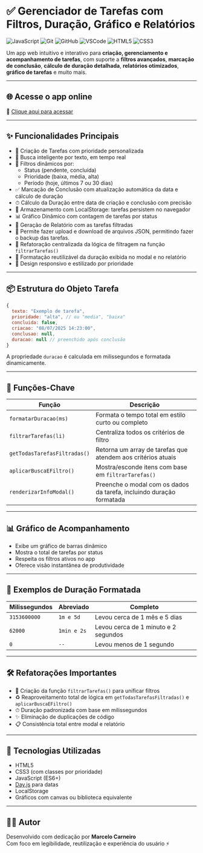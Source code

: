# ✅ Gerenciador de Tarefas com Filtros, Duração, Gráfico e Relatórios

![JavaScript](https://img.shields.io/badge/JavaScript-F7DF1E?style=for-the-badge&logo=javascript&logoColor=black)
![Git](https://img.shields.io/badge/Git-F05032?style=for-the-badge&logo=git&logoColor=white)
![GitHub](https://img.shields.io/badge/GitHub-181717?style=for-the-badge&logo=github&logoColor=white)
![VSCode](https://img.shields.io/badge/VSCode-007ACC?style=for-the-badge&logo=visual-studio-code&logoColor=white)
![HTML5](https://img.shields.io/badge/HTML5-E34F26?style=for-the-badge&logo=html5&logoColor=white)
![CSS3](https://img.shields.io/badge/CSS3-1572B6?style=for-the-badge&logo=css3&logoColor=white)

Um app web intuitivo e interativo para **criação, gerenciamento e acompanhamento de tarefas**, com suporte a **filtros avançados**, **marcação de conclusão**, **cálculo de duração detalhada**, **relatórios otimizados**, **gráfico de tarefas** e muito mais.

---

## 🌐 Acesse o app online

🔗 [Clique aqui para acessar](https://marcelocarneiro100.github.io/lista-de-tarefas-javascript/)

---

## ✨ Funcionalidades Principais

- 📝 Criação de Tarefas com prioridade personalizada  
- 🧠 Busca inteligente por texto, em tempo real  
- 🎯 Filtros dinâmicos por:
  - Status (pendente, concluída)
  - Prioridade (baixa, média, alta)
  - Período (hoje, últimos 7 ou 30 dias)  
- ✅ Marcação de Conclusão com atualização automática da data e cálculo de duração  
- ⏱ Cálculo da Duração entre data de criação e conclusão com precisão  
- 💾 Armazenamento com LocalStorage: tarefas persistem no navegador  
- 📊 Gráfico Dinâmico com contagem de tarefas por status  
- 🧾 Geração de Relatório com as tarefas filtradas  
- 📁 Permite fazer upload e download de arquivos JSON, permitindo fazer o backup das tarefas.
- 🔄 Refatoração centralizada da lógica de filtragem na função `filtrarTarefas()`  
- 🧠 Formatação reutilizável da duração exibida no modal e no relatório  
- 📱 Design responsivo e estilizado por prioridade  

---

## 📦 Estrutura do Objeto Tarefa

```js
{
  texto: "Exemplo de tarefa",
  prioridade: "alta", // ou "media", "baixa"
  concluida: false,
  criacao: "08/07/2025 14:23:00",
  conclusao: null,
  duracao: null // preenchido após conclusão
}
```

A propriedade `duracao` é calculada em milissegundos e formatada dinamicamente.

---

## 🔧 Funções-Chave

| Função                       | Descrição                                                             |
|------------------------------|------------------------------------------------------------------------|
| `formatarDuracao(ms)`        | Formata o tempo total em estilo curto ou completo                     |
| `filtrarTarefas(li)`         | Centraliza todos os critérios de filtro                               |
| `getTodasTarefasFiltradas()` | Retorna um array de tarefas que atendem aos critérios atuais          |
| `aplicarBuscaEFiltro()`      | Mostra/esconde itens com base em `filtrarTarefas()`                   |
| `renderizarInfoModal()`      | Preenche o modal com os dados da tarefa, incluindo duração formatada  |

---

## 📊 Gráfico de Acompanhamento

- Exibe um gráfico de barras dinâmico  
- Mostra o total de tarefas por status  
- Respeita os filtros ativos no app  
- Oferece visão instantânea de produtividade  

---

## 🧪 Exemplos de Duração Formatada

| Milissegundos   | Abreviado     | Completo                              |
|-----------------|---------------|----------------------------------------|
| `3153600000`    | `1m e 5d`     | Levou cerca de 1 mês e 5 dias          |
| `62000`         | `1min e 2s`   | Levou cerca de 1 minuto e 2 segundos   |
| `0`             | `--`          | Levou menos de 1 segundo               |

---

## 🛠 Refatorações Importantes

- 🔄 Criação da função `filtrarTarefas()` para unificar filtros  
- ♻️ Reaproveitamento total de lógica em `getTodasTarefasFiltradas()` e `aplicarBuscaEFiltro()`  
- ⏱ Duração padronizada com base em milissegundos  
- ✨ Eliminação de duplicações de código  
- 📋 Consistência total entre modal e relatório  

---

## 💾 Tecnologias Utilizadas

- HTML5  
- CSS3 (com classes por prioridade)  
- JavaScript (ES6+)  
- [Day.js](https://day.js.org/) para datas  
- LocalStorage  
- Gráficos com canvas ou biblioteca equivalente  

---

## 👨‍💻 Autor

Desenvolvido com dedicação por **Marcelo Carneiro**  
Com foco em legibilidade, reutilização e experiência do usuário ⚡
